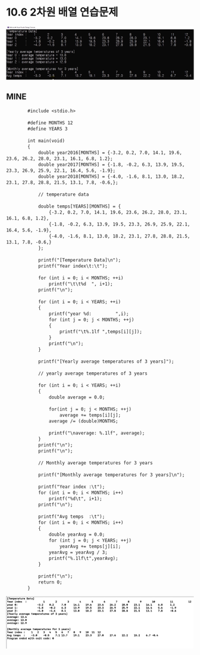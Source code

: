 # 10.6 2차원 배열 연습문제

![](../images/chapter10/array12.png)

## MINE

            #include <stdio.h>

            #define MONTHS 12
            #define YEARS 3

            int main(void)
            {
                double year2016[MONTHS] = {-3.2, 0.2, 7.0, 14.1, 19.6, 23.6, 26.2, 28.0, 23.1, 16.1, 6.8, 1.2};
                double year2017[MONTHS] = {-1.8, -0.2, 6.3, 13.9, 19.5, 23.3, 26.9, 25.9, 22.1, 16.4, 5.6, -1.9};
                double year2018[MONTHS] = {-4.0, -1.6, 8.1, 13.0, 18.2, 23.1, 27.8, 28.8, 21.5, 13.1, 7.8, -0.6,};

                // temperature data
                
                double temps[YEARS][MONTHS] = {
                    {-3.2, 0.2, 7.0, 14.1, 19.6, 23.6, 26.2, 28.0, 23.1, 16.1, 6.8, 1.2},
                    {-1.8, -0.2, 6.3, 13.9, 19.5, 23.3, 26.9, 25.9, 22.1, 16.4, 5.6, -1.9},
                    {-4.0, -1.6, 8.1, 13.0, 18.2, 23.1, 27.8, 28.8, 21.5, 13.1, 7.8, -0.6,}
                };
                
                printf("[Temperature Data]\n");
                printf("Year index\t:\t");
                
                for (int i = 0; i < MONTHS; ++i)
                    printf("\t\t%d  ", i+1);
                printf("\n");
                
                for (int i = 0; i < YEARS; ++i)
                {
                    printf("year %d:         ",i);
                    for (int j = 0; j < MONTHS; ++j)
                    {
                        printf("\t%.1lf ",temps[i][j]);
                    }
                    printf("\n");
                }
                
                printf("[Yearly average temperatures of 3 years]");

                // yearly average temperatures of 3 years
                
                for (int i = 0; i < YEARS; ++i)
                {
                    double average = 0.0;
                    
                    for(int j = 0; j < MONTHS; ++j)
                        average += temps[i][j];
                    average /= (double)MONTHS;
                    
                    printf("\naverage: %.1lf", average);
                }
                printf("\n");
                printf("\n");
                
                // Monthly average temperatures for 3 years

                printf("[Monthly average temperatures for 3 years]\n");
                
                printf("Year index :\t");
                for (int i = 0; i < MONTHS; i++)
                    printf("%d\t", i+1);
                printf("\n");
                
                printf("Avg temps  :\t");
                for (int i = 0; i < MONTHS; i++)
                {
                    double yearAvg = 0.0;
                    for (int j = 0; j < YEARS; ++j)
                        yearAvg += temps[j][i];
                    yearAvg = yearAvg / 3;
                    printf("%.1lf\t",yearAvg);
                }
                
                printf("\n");
                return 0;
            }

![](../images/chapter10/array13.png)